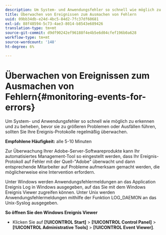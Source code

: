 ```yaml
---
description: Um System- und Anwendungsfehler so schnell wie möglich zu erkennen und zu beheben, bevor sie zu größeren Problemen oder Ausfällen führen, sollten Sie Ihre Ereignis-Protokolle regelmäßig überwachen.
title: Überwachen von Ereignissen zum Ausmachen von Fehlern
uuid: 09bb34db-e24d-4bc5-84d2-7fc37df60681
exl-id: 88f48594-5c73-4ae3-8014-b8543e689426
translation-type: tm+mt
source-git-commit: d9df90242ef96188f4e4b5e6d04cfef196b0a628
workflow-type: tm+mt
source-wordcount: '148'
ht-degree: 6%

---
```


# Überwachen von Ereignissen zum Ausmachen von Fehlern{#monitoring-events-for-errors}

Um System- und Anwendungsfehler so schnell wie möglich zu erkennen und zu beheben, bevor sie zu größeren Problemen oder Ausfällen führen, sollten Sie Ihre Ereignis-Protokolle regelmäßig überwachen.

**Empfohlene Häufigkeit:** alle 5-10 Minuten

Zur Überwachung Ihrer Adobe-Server-Softwareprodukte kann Ihr automatisiertes Management-Tool so eingestellt werden, dass Ihr Ereignis-Protokoll auf Fehler mit der Quell-&quot;Adobe&quot; überwacht und dann entsprechende Mitarbeiter auf Probleme aufmerksam gemacht werden, die möglicherweise eine Intervention erfordern.

Unter Windows werden Anwendungsfehlermeldungen an das Application Ereignis Log in Windows ausgegeben, auf das Sie mit dem Windows Ereignis Viewer zugreifen können. Unter Unix werden Anwendungsfehlermeldungen mithilfe der Funktion LOG_DAEMON an das Unix-Syslog ausgegeben.

**So öffnen Sie den Windows Ereignis Viewer**

* Klicken Sie auf **[!UICONTROL Start]** > **[!UICONTROL Control Panel]** > **[!UICONTROL Administrative Tools]** > **[!UICONTROL Event Viewer]**.
